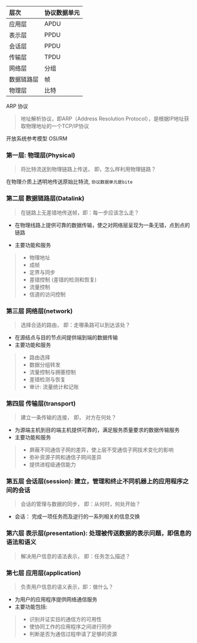 |层次 | 协议数据单元|
|:----|:----|
|应用层| APDU|
|表示层|PPDU|
|会话层|PPDU|
|传输层|TPDU|
|网络层|分组|
|数据链路层|帧|
|物理层|比特|

ARP 协议
> 地址解析协议，即ARP（Address Resolution Protocol），是根据IP地址获取物理地址的一个TCP/IP协议

开放系统参考模型 OSI/RM

### 第一层: 物理层(Physical)
> 将比特流送到物理链路上传送， 即，怎么样利用物理链路？
 
在物理介质上透明地传送原始比特流, `协议数据单元是bite` 

### 第二层 数据链路层(Datalink)
> 在链路上无差错地传送帧，即：每一步应该怎么走？
+ 在物理线路上提供可靠的数据传输，使之对网络层呈现为一条无错，点到点的链路

+ 主要功能和服务
> + 物理地址
> + 成帧
> + 定界与同步
> + 差错控制 (差错的检测和恢复)
> + 流量控制
> + 信道的访问控制

### 第三层 网络层(network)
> 选择合适的路由， 即：走哪条路可以到达该处？
+ 在源结点与目的节点间提供端到端的数据传输
+ 主要功能和服务
> + 路由选择
> + 数据分组转发
> + 流量控制与拥塞控制
> + 差错检测与恢复
> + 审计: 流量统计和记账

### 第四层  传输层(transport)
> 建立一条传输的连接， 即， 对方在何处？
+ 为源端主机到目的端主机提供可靠的，满足服务质量要求的数据传输服务
+ 主要功能和服务
> + 屏蔽不同通信子网的差异，使上层不受通信子网技术变化的影响
> + 弥补资源子网和通信子网间差异
> + 提供进程级通信能力 

### 第五层  会话层(session): 建立，管理和终止不同机器上的应用程序之间的会话
> 会话的管理与数据的同步， 即：从何时，何处开始？
+ 会话： 完成一项任务而及逆行的一系列相关的信息交换

### 第六层  表示层(presentation): 处理被传送数据的表示问题，即信息的语法和语义
> 解决用户信息的语法表示， 即：任务怎么描述？
### 第七层 应用层(application)
> 负责用户信息的语义表示，即：做什么？ 
+ 为用户的应用程序提供网络通信服务
+ 主要功能包括:
> + 识别并证实目的通信方的可用性
> + 使协同工作的应用程序之间进行同步
> + 判断是否为通信过程申请了足够的资源
